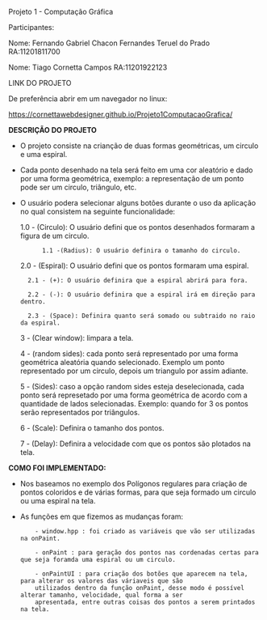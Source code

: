 Projeto 1 - Computação Gráfica

Participantes:

Nome: Fernando Gabriel Chacon Fernandes Teruel do Prado RA:11201811700

Nome: Tiago Cornetta Campos RA:11201922123

LINK DO PROJETO

De preferência abrir em um navegador no linux:

https://cornettawebdesigner.github.io/Projeto1ComputacaoGrafica/

**DESCRIÇÃO DO PROJETO**

- O projeto consiste na crianção de duas formas geométricas, um circulo e uma espiral.
- Cada ponto desenhado na tela será feito em uma cor aleatório e dado por uma forma geométrica, exemplo: a representação de um ponto pode ser um circulo, triângulo, etc.
- O usuário podera selecionar alguns botões durante o uso da aplicação no qual consistem na seguinte funcionalidade:
  
  	1.0 - (Circulo): O usuário defini que os pontos desenhados formaram a figura de um circulo.	

    		1.1 -(Radius): O usuário definira o tamanho do circulo. 

  	2.0 - (Espiral): O usuário defini que os pontos formaram uma espiral.

  		2.1 - (+): O usuário definira que a espiral abrirá para fora.

  		2.2 - (-): O usuário definira que a espiral irá em direção para dentro.

  		2.3 - (Space): Definira quanto será somado ou subtraido no raio da espiral.

  	3 - (Clear window): limpara a tela.

  	4 - (random sides): cada ponto será representado por uma forma geométrica aleatória quando selecionado. Exemplo um ponto representado por um circulo, depois um triangulo por assim adiante.

  	5 - (Sides): caso a opção random sides esteja deselecionada, cada ponto será represetado por uma forma geométrica de acordo com a quantidade de lados selecionadas. Exemplo: quando for 3 os pontos serão representados por triângulos.

  	6 - (Scale): Definira o tamanho dos pontos.

  	7 - (Delay): Definira a velocidade com que os pontos são plotados na tela.

**COMO FOI IMPLEMENTADO:**

- Nos baseamos no exemplo dos Polígonos regulares para criação de pontos coloridos e de várias formas, para que seja formado um circulo ou uma espiral na tela.
- As funções em que fizemos as mudanças foram:
  
          - window.hpp : foi criado as variáveis que vão ser utilizadas na onPaint.

          - onPaint : para geração dos pontos nas cordenadas certas para que seja foramda uma espiral ou um circulo.

          - onPaintUI : para criação dos botões que aparecem na tela, para alterar os valores das váriaveis que são
          utilizados dentro da função onPaint, desse modo é possível alterar tamanho, velocidade, qual forma a ser
          apresentada, entre outras coisas dos pontos a serem printados na tela. 
  
